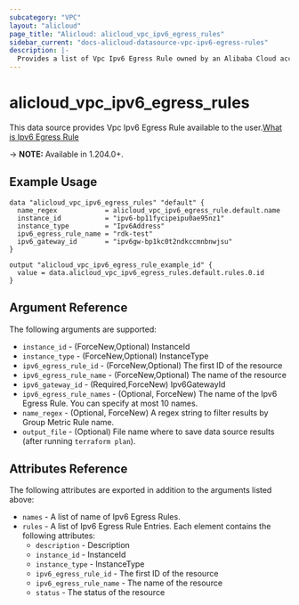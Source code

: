 ```yaml
---
subcategory: "VPC"
layout: "alicloud"
page_title: "Alicloud: alicloud_vpc_ipv6_egress_rules"
sidebar_current: "docs-alicloud-datasource-vpc-ipv6-egress-rules"
description: |-
  Provides a list of Vpc Ipv6 Egress Rule owned by an Alibaba Cloud account.
---
```


# alicloud_vpc_ipv6_egress_rules

This data source provides Vpc Ipv6 Egress Rule available to the user.[What is Ipv6 Egress Rule](https://www.alibabacloud.com/help/en/)

-> **NOTE:** Available in 1.204.0+.

## Example Usage

```
data "alicloud_vpc_ipv6_egress_rules" "default" {
  name_regex            = alicloud_vpc_ipv6_egress_rule.default.name
  instance_id           = "ipv6-bp11fycipeipu0ae95nz1"
  instance_type         = "Ipv6Address"
  ipv6_egress_rule_name = "rdk-test"
  ipv6_gateway_id       = "ipv6gw-bp1kc0t2ndkccmnbnwjsu"
}

output "alicloud_vpc_ipv6_egress_rule_example_id" {
  value = data.alicloud_vpc_ipv6_egress_rules.default.rules.0.id
}
```

## Argument Reference

The following arguments are supported:
* `instance_id` - (ForceNew,Optional) InstanceId
* `instance_type` - (ForceNew,Optional) InstanceType
* `ipv6_egress_rule_id` - (ForceNew,Optional) The first ID of the resource
* `ipv6_egress_rule_name` - (ForceNew,Optional) The name of the resource
* `ipv6_gateway_id` - (Required,ForceNew) Ipv6GatewayId
* `ipv6_egress_rule_names` - (Optional, ForceNew) The name of the Ipv6 Egress Rule. You can specify at most 10 names.
* `name_regex` - (Optional, ForceNew) A regex string to filter results by Group Metric Rule name.
* `output_file` - (Optional) File name where to save data source results (after running `terraform plan`).


## Attributes Reference

The following attributes are exported in addition to the arguments listed above:
* `names` - A list of name of Ipv6 Egress Rules.
* `rules` - A list of Ipv6 Egress Rule Entries. Each element contains the following attributes:
  * `description` - Description
  * `instance_id` - InstanceId
  * `instance_type` - InstanceType
  * `ipv6_egress_rule_id` - The first ID of the resource
  * `ipv6_egress_rule_name` - The name of the resource
  * `status` - The status of the resource

